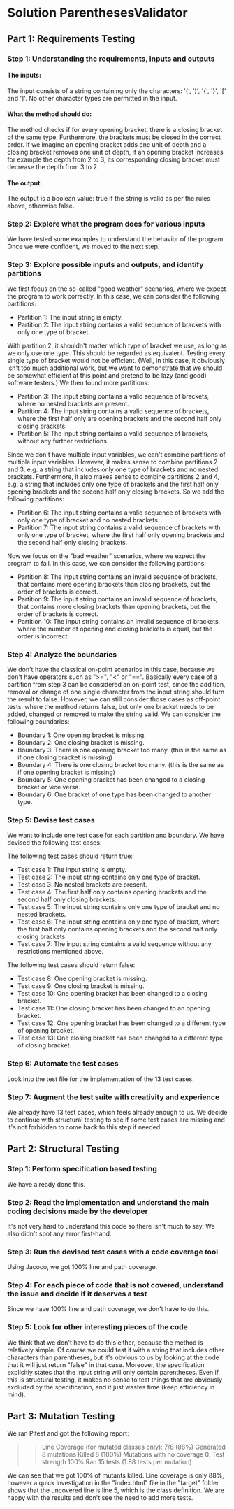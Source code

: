 # Solution ParenthesesValidator
## Part 1: Requirements Testing
### Step 1: Understanding the requirements, inputs and outputs
#### The inputs:
The input consists of a string containing only the characters: '(', ')', '{', '}', '[' and ']'. No other character types are permitted in the input.
#### What the method should do:
The method checks if for every opening bracket, there is a closing bracket of the same type. Furthermore, the brackets must be closed in the correct order. If we imagine an opening bracket adds one unit of depth and a closing bracket removes one unit of depth, if an opening bracket increases for example the depth from 2 to 3, its corresponding closing bracket must decrease the depth from 3 to 2.
#### The output:
The output is a boolean value: true if the string is valid as per the rules above, otherwise false.

### Step 2: Explore what the program does for various inputs
We have tested some examples to understand the behavior of the program. Once we were confident, we moved to the next step.

### Step 3: Explore possible inputs and outputs, and identify partitions
We first focus on the so-called "good weather" scenarios, where we expect the program to work correctly. In this case, we can consider the following partitions:
- Partition 1: The input string is empty.
- Partition 2: The input string contains a valid sequence of brackets with only one type of bracket.

With partition 2, it shouldn't matter which type of bracket we use, as long as we only use one type. This should be regarded as equivalent. Testing every single type of bracket would not be efficient. (Well, in this case, it obviously isn't too much additional work, but we want to demonstrate that we should be somewhat efficient at this point and pretend to be lazy (and good) software testers.) We then found more partitions:
- Partition 3: The input string contains a valid sequence of brackets, where no nested brackets are present.
- Partition 4: The input string contains a valid sequence of brackets, where the first half only are opening brackets and the second half only closing brackets.
- Partition 5: The input string contains a valid sequence of brackets, without any further restrictions.

Since we don't have multiple input variables, we can't combine partitions of multiple input variables. However, it makes sense to combine partitions 2 and 3, e.g. a string that includes only one type of brackets and no nested brackets. Furthermore, it also makes sense to combine partitions 2 and 4, e.g. a string that includes only one type of brackets and the first half only opening brackets and the second half only closing brackets. So we add the following partitions:
- Partition 6: The input string contains a valid sequence of brackets with only one type of bracket and no nested brackets.
- Partition 7: The input string contains a valid sequence of brackets with only one type of bracket, where the first half only opening brackets and the second half only closing brackets.

Now we focus on the "bad weather" scenarios, where we expect the program to fail. In this case, we can consider the following partitions:
- Partition 8: The input string contains an invalid sequence of brackets, that contains more opening brackets than closing brackets, but the order of brackets is correct.
- Partition 9: The input string contains an invalid sequence of brackets, that contains more closing brackets than opening brackets, but the order of brackets is correct.
- Partition 10: The input string contains an invalid sequence of brackets, where the number of opening and closing brackets is equal, but the order is incorrect.

### Step 4: Analyze the boundaries
We don't have the classical on-point scenarios in this case, because we don't have operators such as ">=", "<" or "==". Basically every case of a partition from step 3 can be considered an on-point test, since the addition, removal or change of one single character from the input string should turn the result to false. However, we can still consider those cases as off-point tests, where the method returns false, but only one bracket needs to be added, changed or removed to make the string valid. We can consider the following boundaries:
- Boundary 1: One opening bracket is missing.
- Boundary 2: One closing bracket is missing.
- Boundary 3: There is one opening bracket too many. (this is the same as if one closing bracket is missing)
- Boundary 4: There is one closing bracket too many. (this is the same as if one opening bracket is missing)
- Boundary 5: One opening bracket has been changed to a closing bracket or vice versa.
- Boundary 6: One bracket of one type has been changed to another type.

### Step 5: Devise test cases
We want to include one test case for each partition and boundary. We have devised the following test cases:

The following test cases should return true:
- Test case 1: The input string is empty.
- Test case 2: The input string contains only one type of bracket.
- Test case 3: No nested brackets are present.
- Test case 4: The first half only contains opening brackets and the second half only closing brackets.
- Test case 5: The input string contains only one type of bracket and no nested brackets.
- Test case 6: The input string contains only one type of bracket, where the first half only contains opening brackets and the second half only closing brackets.
- Test case 7: The input string contains a valid sequence without any restrictions mentioned above.

The following test cases should return false:
- Test case 8: One opening bracket is missing.
- Test case 9: One closing bracket is missing.
- Test case 10: One opening bracket has been changed to a closing bracket.
- Test case 11: One closing bracket has been changed to an opening bracket.
- Test case 12: One opening bracket has been changed to a different type of opening bracket.
- Test case 13: One closing bracket has been changed to a different type of closing bracket.

### Step 6: Automate the test cases

Look into the test file for the implementation of the 13 test cases.

### Step 7: Augment the test suite with creativity and experience

We already have 13 test cases, which feels already enough to us. We decide to continue with structural testing to see if some test cases are missing and it's not forbidden to come back to this step if needed.

## Part 2: Structural Testing

### Step 1: Perform specification based testing
We have already done this.
### Step 2: Read the implementation and understand the main coding decisions made by the developer
It's not very hard to understand this code so there isn't much to say. We also didn't spot any error first-hand.
### Step 3: Run the devised test cases with a code coverage tool
Using Jacoco, we got 100% line and path coverage.
### Step 4: For each piece of code that is not covered, understand the issue and decide if it deserves a test
Since we have 100% line and path coverage, we don't have to do this.
### Step 5: Look for other interesting pieces of the code
We think that we don't have to do this either, because the method is relatively simple. Of course we could test it with a string that includes other characters than parentheses, but it's obvious to us by looking at the code that it will just return "false" in that case. Moreover, the specification explicitly states that the input string will only contain parentheses. Even if this is structural testing, it makes no sense to test things that are obviously excluded by the specification, and it just wastes time (keep efficiency in mind).

## Part 3: Mutation Testing

We ran Pitest and got the following report:
>> Line Coverage (for mutated classes only): 7/8 (88%)
>> Generated 8 mutations Killed 8 (100%)
>> Mutations with no coverage 0. Test strength 100%
>> Ran 15 tests (1.88 tests per mutation)

We can see that we got 100% of mutants killed. Line coverage is only 88%, however a quick investigation in the "index.html" file in the "target" folder shows that the uncovered line is line 5, which is the class definition.
We are happy with the results and don't see the need to add more tests.

